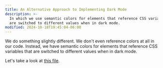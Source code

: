 ```yaml
---
title: An Alternative Approach to Implementing Dark Mode
description: >-
  In which we use semantic colors for elements that reference CSS variables that
  are switched to different values when in dark mode.
modified: 2024-10-18T19:45:04-06:00
---
```


We do something slightly different. We don't even reference colors at all in our code. Instead, we have semantic colors for elements that reference CSS variables that are switched to different values when in dark mode.

Let's take a look at [this file](https://github.com/temporalio/ui/blob/main/src/lib/theme/plugin.ts).
